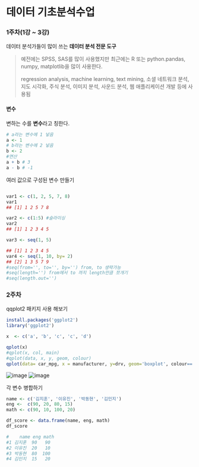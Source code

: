 # 데이터 기초분석수업
### 1주차(1강 ~ 3강)
데이터 분석가들이 많이 쓰는 **데이터 분석 전문 도구**    
>예전에는 SPSS, SAS를 많이 사용했지만 최근에는 R 또는 python.pandas, numpy, matplotlib을 많이 사용한다.
>
> regression analysis, machine learning, text mining, 소셜 네트워크 분석, 지도 시각화, 주식 분석, 이미지 분석, 사운드 분석, 웹 애플리케이션 개발 등에 사용됨


#### 변수
변하는 수를 **변수**라고 칭한다.

```r
# a라는 변수에 1 넣음
a <- 1
# b라는 변수에 2 넣음
b <- 2
#연산
a + b # 3
a - b # -1
```

여러 값으로 구성된 변수 만들기
```r

var1 <- c(1, 2, 5, 7, 8)
var1
## [1] 1 2 5 7 8

var2 <- c(1:5) #슬라이싱
var2
## [1] 1 2 3 4 5

var3 <- seq(1, 5)

## [1] 1 2 3 4 5
var4 <- seq(1, 10, by= 2)
## [2] 1 3 5 7 9
#seq(from='', to='', by='') from, to 생략가능
#seq(length='') from에서 to 까지 length만큼 쪼개기
#seq(length.out='')
```


### 2주차

qqplot2 패키지 사용 해보기
```r
install.packages('ggplot2')
library('ggplot2')

x  <- c('a', 'b', 'c', 'c', 'd')

qplot(x)
#qplot(x, col, main)
#qplot(data, x, y, geom, colour)
qplot(data= car_mpg, x = manufacturer, y=drv, geom='boxplot', colour=='red')

```

![image](https://user-images.githubusercontent.com/46950334/133062564-680b13ae-8485-40dc-86df-f7ecea98e262.png) 
![image](https://user-images.githubusercontent.com/46950334/133062844-e62e9a86-aaad-40f8-b725-5e9e446a99f7.png)


각 변수 병합하기

```r
name <- c('김지훈', '이유진', '박동현', '김민지')
eng <-  c(90, 20, 80, 15)
math <- c(90, 10, 100, 20)

df_score <- data.frame(name, eng, math)
df_score

#    name eng math
#1 김지훈  90   90
#2 이유진  20   10
#3 박동현  80  100
#4 김민지  15   20
```
